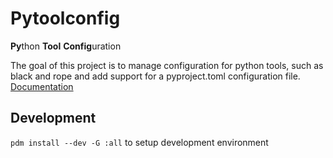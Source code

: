 # Pytoolconfig
**Py**thon **Tool** **Config**uration

The goal of this project is to manage configuration for python tools, such as black and rope and add support for a pyproject.toml configuration file.
[Documentation](https://pytoolconfig.readthedocs.io/en/latest/)
## Development
```pdm install --dev -G :all``` to setup development environment
